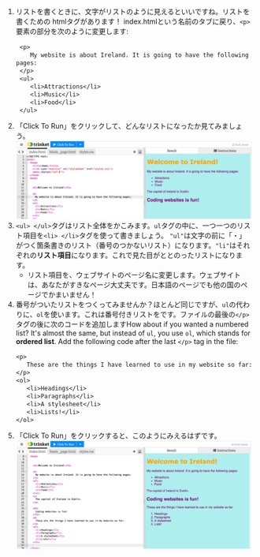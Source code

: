 1. リストを書くときに、文字がリストのように見えるといいですね。リストを書くための htmlタグがあります！ index.htmlという名前のタブに戻り、`<p>`要素の部分を次のように変更します: 
   ```
    <p>
       My website is about Ireland. It is going to have the following pages:
    </p>
    <ul>
       <li>Attractions</li>
       <li>Music</li>
       <li>Food</li>
    </ul>
   ```
2. 「Click To Run」をクリックして、どんなリストになったか見てみましょう。![](/jp/assets/ulist.png)
3. `<ul> </ul>`タグはリスト全体をかこみます。`ul`タグの中に、一つ一つのリスト項目を`<li> </li>`タグを使って書きましょう。 `"ul"`は文字の前に「・」がつく箇条書きのリスト（番号のつかないリスト）になります。`"li"`はそれぞれの**リスト項目**になります。これで見た目がととのったリストになります。
   * リスト項目を、ウェブサイトのページ名に変更します。ウェブサイトは、あなたがすきなページ大丈夫です。日本語のページでも他の国のページでかまいません！
4. 番号がついたリストをつくってみませんか？ほとんど同じですが、`ul`の代わりに、`ol`を使います。これは番号付きリストをです。ファイルの最後の`</p>`タグの後に次のコードを追加しますHow about if you wanted a numbered list? It's almost the same, but instead of `ul`, you use `ol`, which stands for **ordered list**. Add the following code after the last `</p>` tag in the file:
   ```
   <p>
      These are the things I have learned to use in my website so far:
   </p>
   <ol>
      <li>Headings</li>
      <li>Paragraphs</li>
      <li>A stylesheet</li>
      <li>Lists!</li>
   </ol>
   ```
5. 「Click To Run」をクリックすると、このようにみえるはずです。![](/en/assets/olist.png)



